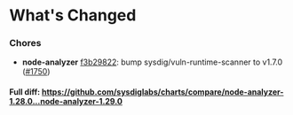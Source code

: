 # What's Changed

### Chores
- **node-analyzer** [f3b29822](https://github.com/sysdiglabs/charts/commit/f3b29822e8bc3c60f48d0bac678b360eace7e133): bump sysdig/vuln-runtime-scanner to v1.7.0 ([#1750](https://github.com/sysdiglabs/charts/issues/1750))
#### Full diff: https://github.com/sysdiglabs/charts/compare/node-analyzer-1.28.0...node-analyzer-1.29.0

